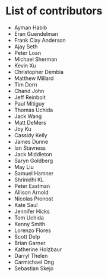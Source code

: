 List of contributors
====================

 - Ayman Habib
 - Eran Guendelman
 - Frank Clay Anderson
 - Ajay Seth
 - Peter Loan
 - Michael Sherman
 - Kevin Xu
 - Christopher Dembia
 - Matthew Millard
 - Tim Dorn
 - Chand John
 - Jeff Reinbolt
 - Paul Mitiguy
 - Thomas Uchida
 - Jack Wang
 - Matt DeMers
 - Joy Ku
 - Cassidy Kelly
 - James Dunne
 - Ian Stavness
 - Jack Middleton
 - Saryn Goldberg
 - May Liu
 - Samuel Hamner
 - Shrinidhi KL
 - Peter Eastman
 - Allison Arnold
 - Nicolas Pronost
 - Kate Saul
 - Jennifer Hicks
 - Tom Uchida
 - Kenny Smith
 - Lorenzo Flores
 - Scott Delp
 - Brian Garner
 - Katherine Holzbaur
 - Darryl Thelen
 - Carmichael Ong
 - Sebastian Skejo

